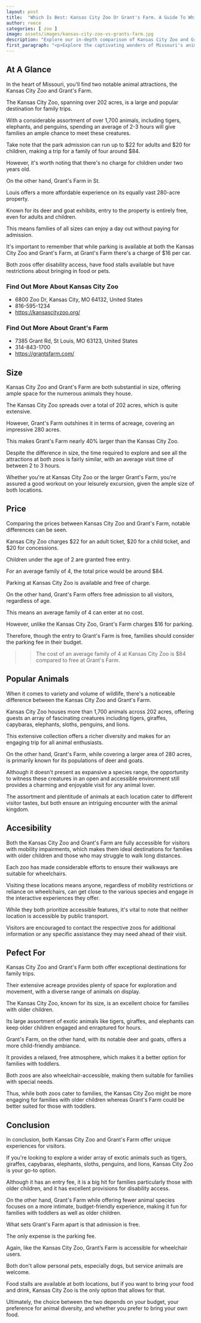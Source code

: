 ```yaml
---
layout: post
title:  "Which Is Best: Kansas City Zoo Or Grant's Farm. A Guide To Which Is The Best Zoo In Missouri, USA"
author: reece
categories: [ zoo ]
image: assets/images/kansas-city-zoo-vs-grants-farm.jpg
description: "Explore our in-depth comparison of Kansas City Zoo and Grant's Farm, as we examine their unique attractions, animal variety, educational programs and visitor experiences. Discover which destination is best for your next family adventure."
first_paragraph: "<p>Explore the captivating wonders of Missouri's animal world, by immersing yourself in a detailed comparison between Kansas City Zoo and Grant's Farm.</p><p>Find out about their unique array of animals, the accessibility features, suitability for different age groups, cost factors, and much more.</p><p>Get acquainted with what makes each zoo a special destination for family trips.</p>"
---
```


<div class="overview" markdown="1"> 

## At A Glance 

In the heart of Missouri, you'll find two notable animal attractions, the Kansas City Zoo and Grant's Farm. 

The Kansas City Zoo, spanning over 202 acres, is a large and popular destination for family trips. 

With a considerable assortment of over 1,700 animals, including tigers, elephants, and penguins, spending an average of 2-3 hours will give families an ample chance to meet these creatures. 

Take note that the park admission can run up to $22 for adults and $20 for children, making a trip for a family of four around $84. 

However, it's worth noting that there's no charge for children under two years old. 



On the other hand, Grant's Farm in St. 

Louis offers a more affordable experience on its equally vast 280-acre property. 

Known for its deer and goat exhibits, entry to the property is entirely free, even for adults and children. 

This means families of all sizes can enjoy a day out without paying for admission. 

It's important to remember that while parking is available at both the Kansas City Zoo and Grant's Farm, at Grant's Farm there's a charge of $16 per car. 

Both zoos offer disability access, have food stalls available but have restrictions about bringing in food or pets.

<div class="find-out-more" markdown="1">

### Find Out More About Kansas City Zoo

- 6800 Zoo Dr, Kansas City, MO 64132, United States
- 816-595-1234
- https://kansascityzoo.org/


</div>



<div class="find-out-more" markdown="1">

### Find Out More About Grant's Farm

- 7385 Grant Rd, St Louis, MO 63123, United States
- 314-843-1700
- https://grantsfarm.com/


</div>

</div>
    
    

## Size 

Kansas City Zoo and Grant's Farm are both substantial in size, offering ample space for the numerous animals they house. 

The Kansas City Zoo spreads over a total of 202 acres, which is quite extensive. 

However, Grant's Farm outshines it in terms of acreage, covering an impressive 280 acres. 

This makes Grant's Farm nearly 40% larger than the Kansas City Zoo. 

Despite the difference in size, the time required to explore and see all the attractions at both zoos is fairly similar, with an average visit time of between 2 to 3 hours. 

Whether you're at Kansas City Zoo or the larger Grant's Farm, you're assured a good workout on your leisurely excursion, given the ample size of both locations.

## Price 

Comparing the prices between Kansas City Zoo and Grant's Farm, notable differences can be seen. 

Kansas City Zoo charges $22 for an adult ticket, $20 for a child ticket, and $20 for concessions. 

Children under the age of 2 are granted free entry. 

For an average family of 4, the total price would be around $84. 

Parking at Kansas City Zoo is available and free of charge. 

On the other hand, Grant's Farm offers free admission to all visitors, regardless of age. 

This means an average family of 4 can enter at no cost. 

However, unlike the Kansas City Zoo, Grant's Farm charges $16 for parking. 

Therefore, though the entry to Grant's Farm is free, families should consider the parking fee in their budget.

>> The cost of an average family of 4 at Kansas City Zoo is $84 compared to free at Grant's Farm.



## Popular Animals 

When it comes to variety and volume of wildlife, there's a noticeable difference between the Kansas City Zoo and Grant's Farm. 

Kansas City Zoo houses more than 1,700 animals across 202 acres, offering guests an array of fascinating creatures including tigers, giraffes, capybaras, elephants, sloths, penguins, and lions. 

This extensive collection offers a richer diversity and makes for an engaging trip for all animal enthusiasts. 

On the other hand, Grant's Farm, while covering a larger area of 280 acres, is primarily known for its populations of deer and goats. 

Although it doesn't present as expansive a species range, the opportunity to witness these creatures in an open and accessible environment still provides a charming and enjoyable visit for any animal lover. 

The assortment and plentitude of animals at each location cater to different visitor tastes, but both ensure an intriguing encounter with the animal kingdom.

## Accesibility 

Both the Kansas City Zoo and Grant's Farm are fully accessible for visitors with mobility impairments, which makes them ideal destinations for families with older children and those who may struggle to walk long distances. 

Each zoo has made considerable efforts to ensure their walkways are suitable for wheelchairs. 

Visiting these locations means anyone, regardless of mobility restrictions or reliance on wheelchairs, can get close to the various species and engage in the interactive experiences they offer. 

While they both prioritize accessible features, it's vital to note that neither location is accessible by public transport. 

Visitors are encouraged to contact the respective zoos for additional information or any specific assistance they may need ahead of their visit.

## Pefect For 

Kansas City Zoo and Grant's Farm both offer exceptional destinations for family trips. 

Their extensive acreage provides plenty of space for exploration and movement, with a diverse range of animals on display. 

The Kansas City Zoo, known for its size, is an excellent choice for families with older children. 

Its large assortment of exotic animals like tigers, giraffes, and elephants can keep older children engaged and enraptured for hours. 

Grant's Farm, on the other hand, with its notable deer and goats, offers a more child-friendly ambiance. 

It provides a relaxed, free atmosphere, which makes it a better option for families with toddlers. 

Both zoos are also wheelchair-accessible, making them suitable for families with special needs. 

Thus, while both zoos cater to families, the Kansas City Zoo might be more engaging for families with older children whereas Grant's Farm could be better suited for those with toddlers.

## Conclusion 

In conclusion, both Kansas City Zoo and Grant's Farm offer unique experiences for visitors. 

If you're looking to explore a wider array of exotic animals such as tigers, giraffes, capybaras, elephants, sloths, penguins, and lions, Kansas City Zoo is your go-to option. 

Although it has an entry fee, it is a big hit for families particularly those with older children, and it has excellent provisions for disability access.

On the other hand, Grant's Farm while offering fewer animal species focuses on a more intimate, budget-friendly experience, making it fun for families with toddlers as well as older children. 

What sets Grant's Farm apart is that admission is free. 

The only expense is the parking fee. 

Again, like the Kansas City Zoo, Grant’s Farm is accessible for wheelchair users. 



Both don't allow personal pets, especially dogs, but service animals are welcome. 

Food stalls are available at both locations, but if you want to bring your food and drink, Kansas City Zoo is the only option that allows for that. 

Ultimately, the choice between the two depends on your budget, your preference for animal diversity, and whether you prefer to bring your own food.